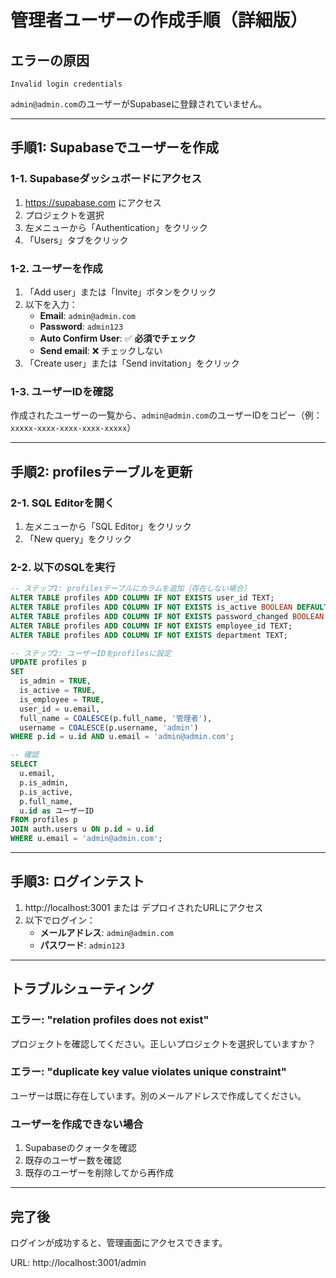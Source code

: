 # 管理者ユーザーの作成手順（詳細版）

## エラーの原因

```
Invalid login credentials
```

`admin@admin.com`のユーザーがSupabaseに登録されていません。

---

## 手順1: Supabaseでユーザーを作成

### 1-1. Supabaseダッシュボードにアクセス
1. https://supabase.com にアクセス
2. プロジェクトを選択
3. 左メニューから「Authentication」をクリック
4. 「Users」タブをクリック

### 1-2. ユーザーを作成
1. 「Add user」または「Invite」ボタンをクリック
2. 以下を入力：
   - **Email**: `admin@admin.com`
   - **Password**: `admin123`
   - **Auto Confirm User**: ✅ **必須でチェック**
   - **Send email**: ❌ チェックしない
3. 「Create user」または「Send invitation」をクリック

### 1-3. ユーザーIDを確認
作成されたユーザーの一覧から、`admin@admin.com`のユーザーIDをコピー（例：`xxxxx-xxxx-xxxx-xxxx-xxxxx`）

---

## 手順2: profilesテーブルを更新

### 2-1. SQL Editorを開く
1. 左メニューから「SQL Editor」をクリック
2. 「New query」をクリック

### 2-2. 以下のSQLを実行

```sql
-- ステップ1: profilesテーブルにカラムを追加（存在しない場合）
ALTER TABLE profiles ADD COLUMN IF NOT EXISTS user_id TEXT;
ALTER TABLE profiles ADD COLUMN IF NOT EXISTS is_active BOOLEAN DEFAULT TRUE;
ALTER TABLE profiles ADD COLUMN IF NOT EXISTS password_changed BOOLEAN DEFAULT FALSE;
ALTER TABLE profiles ADD COLUMN IF NOT EXISTS employee_id TEXT;
ALTER TABLE profiles ADD COLUMN IF NOT EXISTS department TEXT;

-- ステップ2: ユーザーIDをprofilesに設定
UPDATE profiles p
SET 
  is_admin = TRUE,
  is_active = TRUE,
  is_employee = TRUE,
  user_id = u.email,
  full_name = COALESCE(p.full_name, '管理者'),
  username = COALESCE(p.username, 'admin')
WHERE p.id = u.id AND u.email = 'admin@admin.com';

-- 確認
SELECT 
  u.email,
  p.is_admin,
  p.is_active,
  p.full_name,
  u.id as ユーザーID
FROM profiles p
JOIN auth.users u ON p.id = u.id
WHERE u.email = 'admin@admin.com';
```

---

## 手順3: ログインテスト

1. http://localhost:3001 または デプロイされたURLにアクセス
2. 以下でログイン：
   - **メールアドレス**: `admin@admin.com`
   - **パスワード**: `admin123`

---

## トラブルシューティング

### エラー: "relation profiles does not exist"
プロジェクトを確認してください。正しいプロジェクトを選択していますか？

### エラー: "duplicate key value violates unique constraint"
ユーザーは既に存在しています。別のメールアドレスで作成してください。

### ユーザーを作成できない場合
1. Supabaseのクォータを確認
2. 既存のユーザー数を確認
3. 既存のユーザーを削除してから再作成

---

## 完了後

ログインが成功すると、管理画面にアクセスできます。

URL: http://localhost:3001/admin

